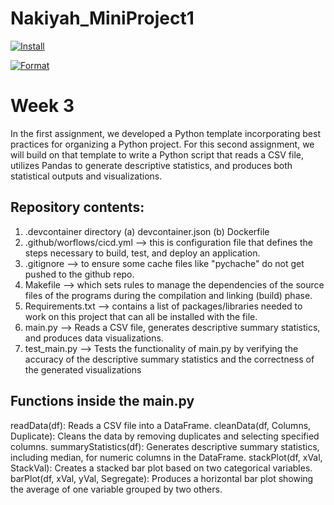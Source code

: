 # Nakiyah_MiniProject1

[![Install](https://github.com/nogibjj/Nakiyah_MiniProject1/actions/workflows/cicd.yml/badge.svg)](https://github.com/nogibjj/Nakiyah_MiniProject1/actions/workflows/cicd.yml)

[![Format](https://github.com/nogibjj/Nakiyah_MiniProject1/actions/workflows/cicd.yml/badge.svg)](https://github.com/nogibjj/Nakiyah_MiniProject1/actions/workflows/cicd.yml)

# Week 3

In the first assignment, we developed a Python template incorporating best practices for organizing a Python project. For this second assignment, we will build on that template to write a Python script that reads a CSV file, utilizes Pandas to generate descriptive statistics, and produces both statistical outputs and visualizations.

## Repository contents:
1. .devcontainer directory (a) devcontainer.json (b) Dockerfile
2. .github/worflows/cicd.yml --> this is configuration file that defines the steps necessary to build, test, and deploy an application.
3. .gitignore --> to ensure some cache files like "pychache" do not get pushed to the github repo.
4. Makefile --> which sets rules to manage the dependencies of the source files of the programs during the compilation and linking (build) phase.
5. Requirements.txt --> contains a list of packages/libraries needed to work on this project that can all be installed with the file.
6. main.py --> Reads a CSV file, generates descriptive summary statistics, and produces data visualizations.
7. test_main.py --> Tests the functionality of main.py by verifying the accuracy of the descriptive summary statistics and the correctness of the generated visualizations

## Functions inside the main.py
readData(df): Reads a CSV file into a DataFrame.
cleanData(df, Columns, Duplicate): Cleans the data by removing duplicates and selecting specified columns.
summaryStatistics(df): Generates descriptive summary statistics, including median, for numeric columns in the DataFrame.
stackPlot(df, xVal, StackVal): Creates a stacked bar plot based on two categorical variables.
barPlot(df, xVal, yVal, Segregate): Produces a horizontal bar plot showing the average of one variable grouped by two others.